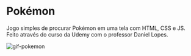# Pokémon
Jogo simples de procurar Pokémon em uma tela com HTML, CSS e JS.<br>
Feito através do curso da Udemy com o professor Daniel Lopes.








![gif-pokemon](https://github.com/ElisIrons/pokemon/assets/86434261/ce4a3199-cdd9-4990-bf39-75d1cfa1247f)
